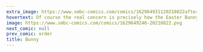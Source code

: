 ```yaml
---
extra_image: https://www.smbc-comics.com/comics/162964931120210822after.png
hovertext: Of course the real concern is precisely how the Easter Bunny feels about its state.
image: https://www.smbc-comics.com/comics/1629649246-20210822.png
next_comic: null
prev_comic: order
title: Bunny
---
```


